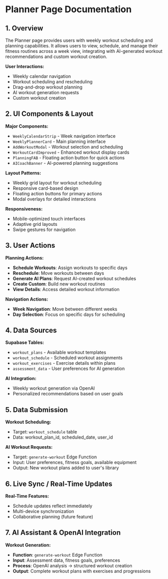 
# Planner Page Documentation

## 1. Overview

The Planner page provides users with weekly workout scheduling and planning capabilities. It allows users to view, schedule, and manage their fitness routines across a week view, integrating with AI-generated workout recommendations and custom workout creation.

**User Interactions:**
- Weekly calendar navigation
- Workout scheduling and rescheduling
- Drag-and-drop workout planning
- AI workout generation requests
- Custom workout creation

## 2. UI Components & Layout

**Major Components:**
- `WeeklyCalendarStrip` - Week navigation interface
- `WeeklyPlannerCard` - Main planning interface
- `AddWorkoutModal` - Workout selection and scheduling
- `WorkoutCardImproved` - Enhanced workout display cards
- `PlanningFAB` - Floating action button for quick actions
- `AICoachBanner` - AI-powered planning suggestions

**Layout Patterns:**
- Weekly grid layout for workout scheduling
- Responsive card-based design
- Floating action buttons for primary actions
- Modal overlays for detailed interactions

**Responsiveness:**
- Mobile-optimized touch interfaces
- Adaptive grid layouts
- Swipe gestures for navigation

## 3. User Actions

**Planning Actions:**
- **Schedule Workouts**: Assign workouts to specific days
- **Reschedule**: Move workouts between days
- **Generate AI Plans**: Request AI-created workout schedules
- **Create Custom**: Build new workout routines
- **View Details**: Access detailed workout information

**Navigation Actions:**
- **Week Navigation**: Move between different weeks
- **Day Selection**: Focus on specific days for scheduling

## 4. Data Sources

**Supabase Tables:**
- `workout_plans` - Available workout templates
- `workout_schedule` - Scheduled workout assignments
- `workout_exercises` - Exercise details within plans
- `assessment_data` - User preferences for AI generation

**AI Integration:**
- Weekly workout generation via OpenAI
- Personalized recommendations based on user goals

## 5. Data Submission

**Workout Scheduling:**
- Target: `workout_schedule` table
- Data: workout_plan_id, scheduled_date, user_id

**AI Workout Requests:**
- Target: `generate-workout` Edge Function
- Input: User preferences, fitness goals, available equipment
- Output: New workout plans added to user's library

## 6. Live Sync / Real-Time Updates

**Real-Time Features:**
- Schedule updates reflect immediately
- Multi-device synchronization
- Collaborative planning (future feature)

## 7. AI Assistant & OpenAI Integration

**Workout Generation:**
- **Function**: `generate-workout` Edge Function
- **Input**: Assessment data, fitness goals, preferences
- **Process**: OpenAI analysis → structured workout creation
- **Output**: Complete workout plans with exercises and progressions
